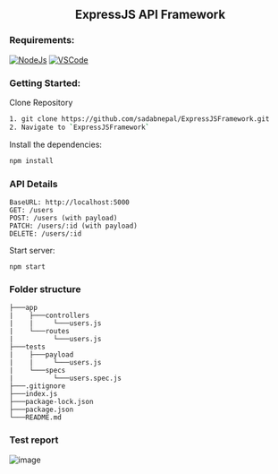 <h2 align="center"> ExpressJS API Framework </h2>

### Requirements:
[![NodeJs](https://img.shields.io/badge/-NodeJS%20v12%20OR%20later-%23339933?logo=npm)](https://nodejs.org/en/download/)
[![VSCode](https://img.shields.io/badge/-Visual%20Studio%20Code-%233178C6?logo=visual-studio-code)](https://code.visualstudio.com/download)

### Getting Started:
Clone Repository
```bash
1. git clone https://github.com/sadabnepal/ExpressJSFramework.git
2. Navigate to `ExpressJSFramework`
```

Install the dependencies:
```bash
npm install
```

### API Details
```
BaseURL: http://localhost:5000
GET: /users
POST: /users (with payload)
PATCH: /users/:id (with payload)
DELETE: /users/:id
```

Start server:
```
npm start
```

### Folder structure
```
├───app
|    ├───controllers
|    |     └───users.js
|    └───routes
|          └───users.js
├───tests
|    ├───payload
|    |     └───users.js
|    └───specs
|          └───users.spec.js
├───.gitignore
├───index.js
├───package-lock.json
├───package.json
└───README.md
```

### Test report
![image](https://user-images.githubusercontent.com/65847528/148164798-04a901fe-576d-4aad-a9d0-fbbcf670b905.png)